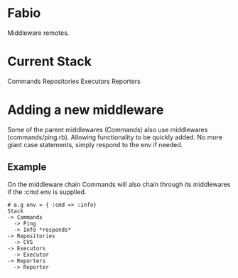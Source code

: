 # Fabio
Middleware remotes.

# Current Stack
Commands
Repositories
Executors
Reporters

# Adding a new middleware
Some of the parent middlewares (Commands) also use middlewares (commands/ping.rb). Allowing functionality to be quickly added. No more giant case statements, simply respond to the env if needed.

## Example
On the middleware chain Commands will also chain through its middlewares if the :cmd env is supplied.
```
# e.g env = { :cmd => :info}
Stack
-> Commands
  -> Ping 
  -> Info *responds*
-> Repositories
  -> CVS
-> Executors
  -> Executor
-> Reporters
  -> Reporter
```

